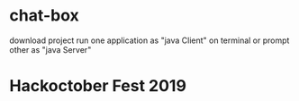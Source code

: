 # chat-box
download project
run one application as "java Client" on terminal or prompt
other as "java Server"

# Hackoctober Fest 2019

